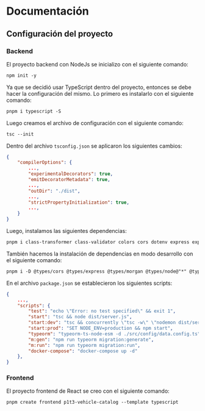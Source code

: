 # Documentación

## Configuración del proyecto

### Backend

El proyecto backend con NodeJs se inicializo con el siguiente comando:

```txt
npm init -y
```

Ya que se decidió usar TypeScript dentro del proyecto, entonces se debe hacer la configuración del mismo. Lo primero es instalarlo con el siguiente comando:

```txt
pnpm i typescript -S
```

Luego creamos el archivo de configuración con el siguiente comando:

```txt
tsc --init
```

Dentro del archivo `tsconfig.json` se aplicaron los siguientes cambios:

```json
{
    "compilerOptions": {
        ...,
        "experimentalDecorators": true,
        "emitDecoratorMetadata": true,
        ...,
        "outDir": "./dist",
        ...,
        "strictPropertyInitialization": true, 
        ...,
    }
}
```

Luego, instalamos las siguientes dependencias:

```txt
pnpm i class-transformer class-validator colors cors dotenv express express-validator morgan morgan-body mysql reflect-metadata typeorm typeorm-naming-strategies uuid -S
```

También hacemos la instalación de dependencias en modo desarrollo con el siguiente comando:

```txt
pnpm i -D @types/cors @types/express @types/morgan @types/node@"*" @types/uuid concurrently eslint nodemon ts-node
```

En el archivo `package.json` se establecieron los siguientes scripts:

```json
{
    ...,
    "scripts": {
        "test": "echo \"Error: no test specified\" && exit 1",
        "start": "tsc && node dist/server.js",
        "start:dev": "tsc && concurrently \"tsc -w\" \"nodemon dist/server.js\"",
        "start:prod": "SET NODE_ENV=production && npm start",
        "typeorm": "typeorm-ts-node-esm -d ./src/config/data.config.ts",
        "m:gen": "npm run typeorm migration:generate",
        "m:run": "npm run typeorm migration:run",
        "docker-compose": "docker-compose up -d"
    },
}
```

### Frontend

El proyecto frontend de React se creo con el siguiente comando:

```txt
pnpm create frontend p1t3-vehicle-catalog --template typescript
```
